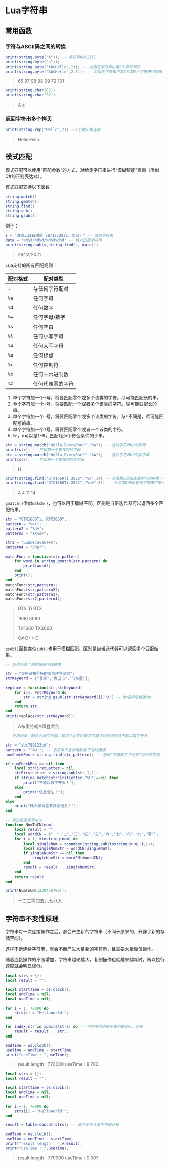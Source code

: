 # Lua字符串



## 常用函数

### 字符与ASCII码之间的转换

```lua
print(string.byte("A")); -- 字符转ASCII码
print(string.byte("a"));
print(string.byte("AbcHello",2)); -- 对指定字符串中第2个字符转码
print(string.byte("AbcHello",2,5)); -- 对指定字符串中第2到第5个字符进行转码
```

> 65
> 97
> 98
> 98	99	72	101

```lua
print(string.char(65))
print(string.char(97))
```

> A
> a

### 返回字符串多个拷贝

```lua
print(string.rep("Hello",2)) --2个拷贝相连接
```

> HelloHello



## 模式匹配

模式匹配可以使用”匹配参数“的方式，对给定字符串进行“模糊智能”查询（类似C#的正则表达式）。

模式匹配支持以下函数：

```lua
string.match()
string.gmatch()
string.find()
string.sub()
string.gsub()
```

例子：

```lua
s = "游戏上线日期是 28/12/2021，切记！" -- 原始字符串
date = "%d%d/%d%d/%d%d%d%d" -- 模式匹配字符串
print(string.sub(s,string.find(s, date)))
```

> 28/12/2021

Lua支持的所有匹配规则：

| 配对格式 | 配对类型         |
| ---- | -------------- |
| `.`  |   与任何字符配对             |
| `%a` | 任何字母 |
| `%d` | 任何数字 |
| `%w` | 任何字母/数字 |
| `%s` | 任何空白 |
| `%l` | 任何小写字母 |
| `%u` | 任何大写字母 |
| `%p` | 任何标点 |
| `%c` | 任何控制符 |
| `%x` | 任何十六进制数 |
| `%z` | 任何代表零的字符 |

1. 单个字符加一个`*`号，将要匹配零个或多个该类的字符。尽可能匹配长的串。
2. 单个字符加一个`+`号，将要匹配一个或者多个该类的字符。尽可能匹配长的串。
3. 单个字符加一个`-`号，将要匹配零个或多个该类的字符，与`*`不同是，尽可能匹配短的串。
4. 单个字符加一个`?`号，将要匹配零个或者一个该类的字符。
5. `%n`，n可以是1~9，匹配1到n个符合条件的子串。

```lua
str = string.match("Hello,EveryOne!","%a"); -- 查找字符串中的字母
print(str); -- 打印第一个查找到的字母
str = string.match("Hello,EveryOne!","%A"); -- 查找字符串中的非字母
print(str); -- 打印第一个查找到的非字母
```

> H
> ,

```lua
print(string.find("GTX1660Ti 2022","%d",1)) -- 从位置1开始查找字符串中第一个数字的位置
print(string.find("GTX1660Ti 2022","%d+",8)) -- 从位置8开始查找字符串中第一个数字的位置以及数字串末尾的位置
```

> 4	4
> 11	14

`gmatch()`类似`match()`，也可以用于模糊匹配。区别是自带迭代器可以返回多个匹配结果。

```lua
str = "GTX1660Ti, RTX3060";
pattern = "%a+";
pattern2 = "%d+";
pattern3 = "TX%d+";

str2 = "LuaC#JavaC++C";
pattern4 = "C%p*";

matchFunc = function(str,pattern)
    for word in string.gmatch(str,pattern) do
        print(word);
    end
    print();
end
matchFunc(str,pattern);
matchFunc(str,pattern2);
matchFunc(str,pattern3);
matchFunc(str2,pattern4);
```

> GTX
> Ti
> RTX
>
> 1660
> 3060
>
> TX1660
> TX3060
>
> C#
> C++
> C

`gsub()`函数类似`sub()`也用于模糊匹配。区别是自带迭代器可以返回多个匹配结果。

```lua
-- 应用场景：昵称敏感字段替换

str = "奥巴马布里特朗普京拜登龙剑";
strKeyWord = {"普京","奥巴马","马布里"};

replace = function(str,strKeyWord)
    for i=1, #strKeyWord do
        str = string.gsub(str,strKeyWord[i],"A") -- 敏感字段替换为A
    end
    return str;
end
print(replace(str,strKeyWord));
```

> A布里特朗A拜登龙剑

```lua
-- 应用场景：昵称合法性检查，规定只允许由数字字母下划线组成且不能以数字开头

str = "abc789123cd";
pattern = "^%w_"; -- 字符串不含字母数字下划线模板
numCheckPos = string.find(str,pattern); -- 查询”字母数字下划线“以外的内容

if numCheckPos == nil then
    local strFirstLetter = nil;
    strFirstLetter = string.sub(str,1,1);
    if string.match(strFirstLetter,"%D")==nil then
        print("不能以数字开头！");
    else
        print("信息合法！");
    end
else
    print("输入账号含有非法信息！");
end
```



```lua
-- 阿拉伯数字转中文
function NumToCN(num)
    local result = "";
    local wordCN = {"一","二","三","四","五","六","七","八","九","零"};
    for i = 1, #tostring(num) do
        local singleNum = tonumber(string.sub(tostring(num),i,i));
        local singleNumStr = wordCN[singleNum];
        if singleNumStr == nil then
            singleNumStr = wordCN[#wordCN];
        end
        result = result .. singleNumStr;
    end
    return result
end

print(NumToCN(1230456789));
```

>一二三零四五六七八九



## 字符串不变性原理

字符串每一次连接操作之后，都会产生新的字符串（不同于原来的，开辟了新的存储空间）。

这样不断连续字符串，就会不断产生大量新的字符串，且需要大量赋值操作。

随着连接操作的不断增加，字符串越来越大，复制操作也就越来越耗时，所以执行速度就会明显降低。

```lua
local strs = {};
local result = "";

local startTime = os.clock();
local endTime = nil;
local useTime = nil;

for i = 1, 70000 do
    strs[i] = "HelloWorld!";
end

for index,str in ipairs(strs) do -- 字符多的时候不要用循环+..连接
    result = result .. str;
end

endTime = os.clock();
useTime = endTime - startTime;
print("useTime : ",useTime);
```

> result length : 	770000
> useTime : 	8.703

```lua
local strs = {};
local result = "";

local startTime = os.clock();
local endTime = nil;
local useTime = nil;

for i = 1, 70000 do
    strs[i] = "HelloWorld!";
end

result = table.concat(strs); -- 适合用于大量字符串连接

endTime = os.clock();
useTime = endTime - startTime;
print("result length : ",#result);
print("useTime : ",useTime);
```

> result length : 	770000
> useTime : 	0.007
